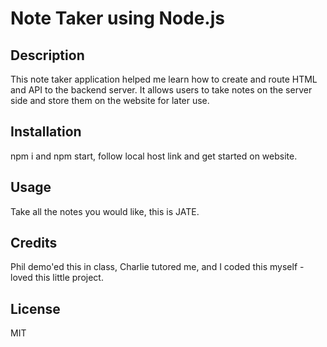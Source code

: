 # Note Taker using Node.js

## Description

This note taker application helped me learn how to create and route HTML and API to the backend server. It allows users to take notes on the server side and store them on the website for later use.

## Installation

npm i and npm start, follow local host link and get started on website.

## Usage

Take all the notes you would like, this is JATE.


## Credits

Phil demo'ed this in class, Charlie tutored me, and I coded this myself - loved this little project.

## License
MIT